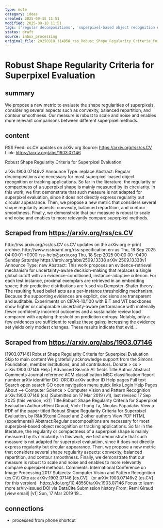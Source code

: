 ```yaml
---
type: note
category: ideas
created: 2025-09-18 11:51
modified: 2025-09-18 11:51
tags: ['regular decompositions', 'superpixel-based object recognition or tracking applications', 'convexity', 'balanced repartition', 'contour smoothness']
status: draft
source: inbox_processing
original_file: 20250918_114950_rss_Robust_Shape_Regularity_Criteria_for_Superpixel_Ev.txt
---
```


# Robust Shape Regularity Criteria for Superpixel Evaluation

## summary
We propose a new metric to evaluate the shape regularities of superpixels, considering several aspects such as convexity, balanced repartition, and contour smoothness. Our measure is robust to scale and noise and enables more relevant comparisons between different superpixel methods.

## content
RSS Feed: cs.CV updates on arXiv.org
Source: https://arxiv.org/rss/cs.CV
Link: https://arxiv.org/abs/1903.07146

Robust Shape Regularity Criteria for Superpixel Evaluation

arXiv:1903.07146v2 Announce Type: replace Abstract: Regular decompositions are necessary for most superpixel-based object recognition or tracking applications. So far in the literature, the regularity or compactness of a superpixel shape is mainly measured by its circularity. In this work, we first demonstrate that such measure is not adapted for superpixel evaluation, since it does not directly express regularity but circular appearance. Then, we propose a new metric that considers several shape regularity aspects: convexity, balanced repartition, and contour smoothness. Finally, we demonstrate that our measure is robust to scale and noise and enables to more relevantly compare superpixel methods.

## Scraped from https://arxiv.org/rss/cs.CV
<?xml version='1.0' encoding='UTF-8'?>
<rss xmlns:arxiv="http://arxiv.org/schemas/atom" xmlns:dc="http://purl.org/dc/elements/1.1/" xmlns:atom="http://www.w3.org/2005/Atom" xmlns:content="http://purl.org/rss/1.0/modules/content/" version="2.0">
  <channel>
    <title>cs.CV updates on arXiv.org</title>
    <link>http://rss.arxiv.org/rss/cs.CV</link>
    <description>cs.CV updates on the arXiv.org e-print archive.</description>
    <atom:link href="http://rss.arxiv.org/rss/cs.CV" rel="self" type="application/rss+xml"/>
    <docs>http://www.rssboard.org/rss-specification</docs>
    <language>en-us</language>
    <lastBuildDate>Thu, 18 Sep 2025 04:00:01 +0000</lastBuildDate>
    <managingEditor>rss-help@arxiv.org</managingEditor>
    <pubDate>Thu, 18 Sep 2025 00:00:00 -0400</pubDate>
    <skipDays>
      <day>Sunday</day>
      <day>Saturday</day>
    </skipDays>
    <item>
      <title>Proximity-Based Evidence Retrieval for Uncertainty-Aware Neural Networks</title>
      <link>https://arxiv.org/abs/2509.13338</link>
      <description>arXiv:2509.13338v1 Announce Type: new 
Abstract: This work proposes an evidence-retrieval mechanism for uncertainty-aware decision-making that replaces a single global cutoff with an evidence-conditioned, instance-adaptive criterion. For each test instance, proximal exemplars are retrieved in an embedding space; their predictive distributions are fused via Dempster-Shafer theory. The resulting fused belief acts as a per-instance thresholding mechanism. Because the supporting evidences are explicit, decisions are transparent and auditable. Experiments on CIFAR-10/100 with BiT and ViT backbones show higher or comparable uncertainty-aware performance with materially fewer confidently incorrect outcomes and a sustainable review load compared with applying threshold on prediction entropy. Notably, only a few evidences are sufficient to realize these gains; increasing the evidence set yields only modest changes. These results indicate that evid...


## Scraped from https://arxiv.org/abs/1903.07146
[1903.07146] Robust Shape Regularity Criteria for Superpixel Evaluation Skip to main content We gratefully acknowledge support from the Simons Foundation, member institutions, and all contributors. Donate &gt; cs &gt; arXiv:1903.07146 Help | Advanced Search All fields Title Author Abstract Comments Journal reference ACM classification MSC classification Report number arXiv identifier DOI ORCID arXiv author ID Help pages Full text Search open search GO open navigation menu quick links Login Help Pages About --> Computer Science > Computer Vision and Pattern Recognition arXiv:1903.07146 (cs) [Submitted on 17 Mar 2019 (v1), last revised 17 Sep 2025 (this version, v2)] Title:Robust Shape Regularity Criteria for Superpixel Evaluation Authors:Rémi Giraud, Vinh-Thong Ta, Nicolas Papadakis View a PDF of the paper titled Robust Shape Regularity Criteria for Superpixel Evaluation, by R\&#39;emi Giraud and 2 other authors View PDF HTML (experimental) Abstract:Regular decompositions are necessary for most superpixel-based object recognition or tracking applications. So far in the literature, the regularity or compactness of a superpixel shape is mainly measured by its circularity. In this work, we first demonstrate that such measure is not adapted for superpixel evaluation, since it does not directly express regularity but circular appearance. Then, we propose a new metric that considers several shape regularity aspects: convexity, balanced repartition, and contour smoothness. Finally, we demonstrate that our measure is robust to scale and noise and enables to more relevantly compare superpixel methods. Comments: International Conference on Image Processing 2017 Subjects: Computer Vision and Pattern Recognition (cs.CV) Cite as: arXiv:1903.07146 [cs.CV] &nbsp; (or arXiv:1903.07146v2 [cs.CV] for this version) &nbsp; https://doi.org/10.48550/arXiv.1903.07146 Focus to learn more arXiv-issued DOI via DataCite Submission history From: Remi Giraud [view email] [v1] Sun, 17 Mar 2019 19...


## connections
- processed from phone shortcut
